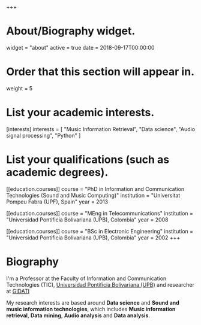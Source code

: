 +++
# About/Biography widget.
widget = "about"
active = true
date = 2018-09-17T00:00:00

# Order that this section will appear in.
weight = 5

# List your academic interests.
[interests]
  interests = [
  "Music Information Retrieval",
  "Data science",
  "Audio signal processing",
  "Python"
  ]

# List your qualifications (such as academic degrees).
[[education.courses]]
  course = "PhD in Information and Communication Technologies (Sound and Music Computing)"
  institution = "Universitat Pompeu Fabra (UPF), Spain"
  year = 2013

[[education.courses]]
  course = "MEng in Telecommunications"
  institution = "Universidad Pontificia Bolivariana (UPB), Colombia"
  year = 2008

[[education.courses]]
  course = "BSc in Electronic Engineering"
  institution = "Universidad Pontificia Bolivariana (UPB), Colombia"
  year = 2002 
+++

# Biography

I'm a Professor at the Faculty of Information and Communication Technologies (TIC), [Universidad Pontificia Bolivariana (UPB)](http://www.upb.edu.co/) and researcher at [GIDATI](https://www.upb.edu.co/es/investigacion/nuestro-sistema/grupos/grupo-investigaciones-desarrollo-aplicacion-telecomunicaciones-informatica-medellin)

My research interests are based around **Data science** and **Sound and music information technologies**, which includes **Music information retrieval**, **Data mining**, **Audio analysis** and **Data analysis**.
